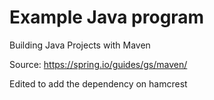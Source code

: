 # Example Java program

Building Java Projects with Maven

Source: https://spring.io/guides/gs/maven/

Edited to add the dependency on hamcrest

